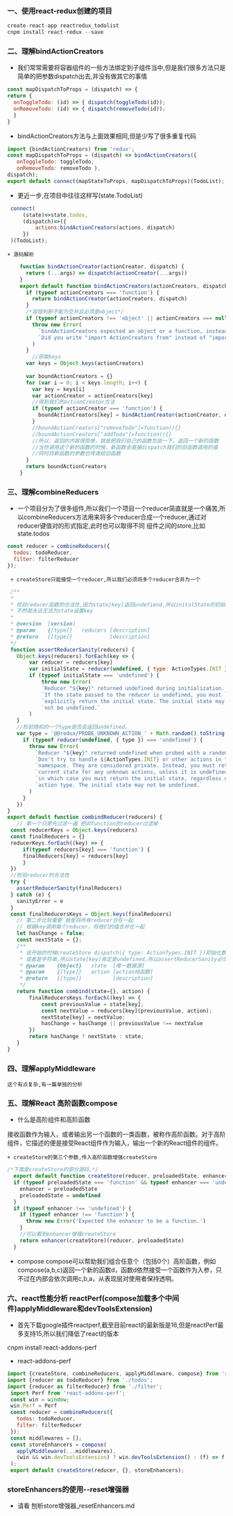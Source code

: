 ### 一、使用react-redux创建的项目
```javascript
create-react-app reactredux_todolist
cnpm install react-redux --save 
```
### 二、理解bindActionCreators

  + 我们常常需要将容器组件的一些方法绑定到子组件当中,但是我们很多方法只是简单的把参数dispatch出去,并没有做其它的事情
```javascript
const mapDispatchToProps = (dispatch) => { 
return { 
  onToggleTodo: (id) => { dispatch(toggleTodo(id)); 
  onRemoveTodo: (id) => { dispatch(removeTodo(id));   
  }
}
```
  + bindActionCreators方法与上面效果相同,但是少写了很多重复代码
```javascript
import {bindActionCreators) from 'redux'; 
const mapDispatchToProps = (dispatch) => bindActionCreators({ 
   onToggleTodo: toggleTodo, 
   onRemoveTodo: removeTodo ), 
dispatch);     
export default connect(mapStateToProps, mapDispatchToProps)(TodoList);
```
   + 更近一步,在项目中往往这样写(state.TodoList)
```javascript
 connect(
     (state)=>state.todos,
     (dispatch)=>({
         actions:bindActionCreators(actions, dispatch)
     })
 )(TodoList);   
```
    + 源码解析
```javascript
    function bindActionCreator(actionCreator, dispatch) {
      return (...args) => dispatch(actionCreator(...args))
    }
    export default function bindActionCreators(actionCreators, dispatch) {
      if (typeof actionCreators === 'function') {
        return bindActionCreator(actionCreators, dispatch)
      }
      /*容错判断不能为空并且必须是object*/
      if (typeof actionCreators !== 'object' || actionCreators === null) {
        throw new Error(
          `bindActionCreators expected an object or a function, instead received ${actionCreators === null ? 'null' : typeof actionCreators}. ` +
          `Did you write "import ActionCreators from" instead of "import * as ActionCreators from"?`
        )
      }
        //获取keys
      var keys = Object.keys(actionCreators)
     
      var boundActionCreators = {}
      for (var i = 0; i < keys.length; i++) {
        var key = keys[i]
        var actionCreator = actionCreators[key]
        //得到我们的actionCreator方法
        if (typeof actionCreator === 'function') {
          boundActionCreators[key] = bindActionCreator(actionCreator, dispatch)
        }
        //boundActionCreators["removeTodo"]=function(){}
        //boundActionCreators["addTodo"]=function(){}
        //所以，返回的内容很简单，就是把我们自己的函数包装一下，返回一个新的函数
        //当你调用这个新的函数的时候，新函数会直接dispatch我们的旧函数调用的值
        //同时将新函数的参数也传递给旧函数
      }
      return boundActionCreators
    }
```    
### 三、理解combineReducers

  + 一个项目分为了很多组件,所以我们一个项目一个reducer简直就是一个痛苦,所以combineReducers方法用来将多个reducer合成一个reducer,通过对reducer键值对的形式指定,此时也可以取得不同 组件之间的store,比如state.todos 
```javascript
const reducer = combineReducers({
  todos: todoReducer,
  filter: filterReducer
});
```
     + createStore只能接受一个reducer,所以我们必须将多个reducer合并为一个
 ```javascript
  /**
  * 
  * 检验reducer函数的合法性,因为state[key]返回undefiend,所以initalState的初始值不能是undefined
  * 不然就永远无法为state设置key
  *
  * @version  [version]
  * @param    {[type]}   reducers [description]
  * @return   {[type]}            [description]
  */
  function assertReducerSanity(reducers) {  
    Object.keys(reducers).forEach(key => {  
        var reducer = reducers[key]  
        var initialState = reducer(undefined, { type: ActionTypes.INIT })  
        if (typeof initialState === 'undefined') {  
            throw new Error(  
            `Reducer "${key}" returned undefined during initialization. ` +  
            `If the state passed to the reducer is undefined, you must ` +  
            `explicitly return the initial state. The initial state may ` +  
            `not be undefined.`  
        )  
    }  
    //检验随机的一个type是否会返回undefined。
    var type = '@@redux/PROBE_UNKNOWN_ACTION_' + Math.random().toString(36).substring(7).split('').join('.')  
      if (typeof reducer(undefined, { type }) === 'undefined') {  
        throw new Error(  
          `Reducer "${key}" returned undefined when probed with a random type. ` +  
          `Don't try to handle ${ActionTypes.INIT} or other actions in "redux/*" ` +  
          `namespace. They are considered private. Instead, you must return the ` +  
          `current state for any unknown actions, unless it is undefined, ` +  
          `in which case you must return the initial state, regardless of the ` +  
          `action type. The initial state may not be undefined.`  
        )  
      }  
    })  
}  
 export default function combindReducer(reducers) {
    // 第一个只是先过滤一遍 把非function的reducer过滤掉
  const reducerKeys = Object.keys(reducers)
  const finalReducers = {}
  reducerKeys.forEach((key) => {
      if(typeof reducers[key] === 'function') {
      finalReducers[key] = reducers[key]
      } 
  })
  //检验reducer的合法性
  try {  
    assertReducerSanity(finalReducers)  
  } catch (e) {  
    sanityError = e  
  }  
  const finalReducersKeys = Object.keys(finalReducers)
    // 第二步比较重要 就是将所有reducer合在一起
    // 根据key调用每个reducer，将他们的值合并在一起
    let hasChange = false;
    const nextState = {};
    /**
     * 该开始的时候createStore dispatch({ type: ActionTypes.INIT })初始化数据,state一般是一个对象
     * 或者是字符串,所以state[key]肯定是undefined,所以assertReducerSanity必须队initstate做出校验 
     * @param    {Object}   state  [唯一数据源]
     * @param    {[type]}   action [action纯函数]
     * @return   {[type]}          [description]
     */
    return function combind(state={}, action) {
        finalReducersKeys.forEach((key) => {
            const previousValue = state[key];
            const nextValue = reducers[key](previousValue, action);
            nextState[key] = nextValue;
            hasChange = hasChange || previousValue !== nextValue
        })
        return hasChange ? nextState : state;
    }
}
 ``` 


### 四、理解applyMiddleware   

    这个有点复杂,有一篇单独的分析

### 五、理解React 高阶函数compose
  
+ 什么是高阶组件和高阶函数

 接收函数作为输入，或者输出另一个函数的一类函数，被称作高阶函数。对于高阶组件，它描述的便是接受React组件作为输入，输出一个新的React组件的组件。

    + createStore的第三个参数,传入高阶函数增强createStore
```javascript
/*下面是createStore的部分源码,*/     
  export default function createStore(reducer, preloadedState, enhancer) {
  if (typeof preloadedState === 'function' && typeof enhancer === 'undefined') {
    enhancer = preloadedState
    preloadedState = undefined
  }
  if (typeof enhancer !== 'undefined') {
    if (typeof enhancer !== 'function') {
      throw new Error('Expected the enhancer to be a function.')
    }
    //可以看到enhancer增强createStore
    return enhancer(createStore)(reducer, preloadedState)
  }
```      
  + compose
 compose可以帮助我们组合任意个（包括0个）高阶函数，例如compose(a,b,c)返回一个新的函数d，函数d依然接受一个函数作为入参，只不过在内部会依次调用c,b,a，从表现层对使用者保持透明。


###  六、react性能分析 reactPerf(compose加载多个中间件)applyMiddleware和devToolsExtension)
  + 首先下载google插件reactperf,截至目前react的最新版是16,但是reactPerf最多支持15,所以我们降低了react的版本
  
   cnpm install react-addons-perf

  + react-addons-perf     
  ```javascript
  import {createStore, combineReducers, applyMiddleware, compose} from 'redux';
  import {reducer as todoReducer} from './todos';
  import {reducer as filterReducer} from './filter';
   import Perf from 'react-addons-perf';
   const win = window;
   win.Perf = Perf
   const reducer = combineReducers({
     todos: todoReducer,
     filter: filterReducer
   });
   const middlewares = [];
   const storeEnhancers = compose(
     applyMiddleware(...middlewares),
     (win && win.devToolsExtension) ? win.devToolsExtension() : (f) => f,
   );
   export default createStore(reducer, {}, storeEnhancers);
  ```

### storeEnhancers的使用--reset增强器
  + 请看  刨析store增强器_resetEnhancers.md